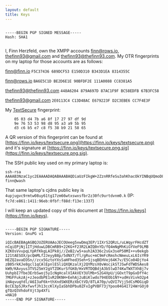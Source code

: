 ```yaml
---
layout: default
title: Keys
---
```


<pre><code>
-----BEGIN PGP SIGNED MESSAGE-----
Hash: SHA1

</code></pre>

I, Finn Herzfeld, own the XMPP accounts finn@rows.io, thefinn93@gmail.com and
thefinn93@thefinn93.com. My OTR fingerprints on my laptop for those accounts
are as follows:


finn@finn.io            `F5C37436 689DCF53 E150D310 B343D1EA 8314355C`

finn@rows.io            `BA6E5C1D BE2D6E1E 90BFDF2E 111A0088 CC8381A5`

thefinn93@thefinn93.com `448A6204 879A697D 87AC1F9F BC58EDFB 67B3FC58`

thefinn93@gmail.com     `2E0113C4 C13D48AC E679223F D2C3EBE6 CC7F4E3F`

My [TextSecure](https://github.com/WhisperSystems/TextSecure) fingerprint:

        05 03 d4 7b a6 8f 17 27 97 df 9d
        9e 76 53 53 98 d8 95 a3 a9 5b 95
        d3 c6 b5 e7 c8 f5 38 b9 21 58 65

A QR version of this fingerprint can be found at
[https://finn.io/keys/textsecure.png](https://finn.io/keys/textsecure.png) and
it's signature at
[https://finn.io/keys/textsecure.png.sig](https://finn.io/keys/textsecure.png.sig).


The SSH public key used on my primary laptop is:

    ssh-rsa AAAAB3NzaC1yc2EAAAADAQABAAABAQDiaUzFIkgW+2ZznRRfeSu3ahKhacOkYINBqUQmoD8BLiV1f+QM1L57sHbSxLUo3dY+vsmZoaW7VxXR/BP5xC1iK0jATIgpqnc4X0R6FMzD8el5pHUOJOnLhyFWfYn5mBrKjlhJVTJGi9EcokjMKYAZLpKfRqRfkIWggddJ4h84md8TNBisvvHyChaW7Lonw7CnRFuZFISCBMTkYQ5DAcU5iyxW8Uu5INbRwEzFTnHZgonrD0nKpd7lDCyM7tpe0LzKmZDm7X/4NSbQnIl1z/NXMukMPdkU4g5QIzQG0svf+GCZiJx5zmEzRvV6Upv7Lf5rG9dXPhM+ieEDZCkOQ5lP finn@wash

That same laptop's cjdns public key is `4upjugvc9rmtw08uy61tg17zm66wtxswxsfbr2z30fc9urtdvnm0.k` (IP: `fc7d:e861:1411:96eb:0fbf:f88d:f13e:1337`)

I will keep an updated copy of this document at
[https://finn.io/keys](https://finn.io/keys).


<pre><code>
-----BEGIN PGP SIGNATURE-----
Version: GnuPG v1

iQIcBAEBAgAGBQJUZERUAAoJECOUeeg5xwDmq3EP/1IXrS2QRzL/uLWqyrFHcdZT
nCqiEPjNj1ITjHduwLDBCmRB9+22KG+F23R2LWZQ0nYD/fQ4mNgMhKiGYVeF9LMB
XZKOsVvvpqLYpRfKkgLAIPk8j//ZeB2/w5+auh2A336c2sGx3seP50MI++v0ekgb
121tAESOX/pcQmMLf2JeyyB8p/5dNXT/fl/gRuc+mC9mFcRmshcNmeuLxL6IsYR9
HEZQ2avaEOSn//zcx5GztoYXsSaHFhed3Seh+SjsqBEHVej64K7v/E5Co04DjYo4
zB05rkKJe8gcl1qCAlEpnlESliQXQKzalXj2QYMzsX0vWocikSTJSwFdTWDSAes8
kW9/KAvyus3TVS25mY2gVTZOKurSfGK0/HxVRTDQBdjA3b5lwD74KwTWXTXhBj7v
UuhpbI7fbe3ErbSwoj5yIcNgHcalVIAkVEY3UlMb+S2G4XpU/jGOxtT9pGxDfY4c
7MGFFukzAj+zJeodbPE1vR20KNH+EehAj2uBiKlwdo794EOb1NY+udHsVivkO2p4
iHAqvuqYdl/A6I3aF6k+thXndSWXERzXbCtVD/8TLA70p/uQVI7Vjj5dCsMOGiqD
BcCE3p5JRxfwvfJh13ccKlXyIaSbhDPbu0ZFxIgPVBF73jYpoo04G4I724WrGOj0
gTQzQ3VhdoFXjt3p4Xfi
=HA10
-----END PGP SIGNATURE-----
</code></pre>
